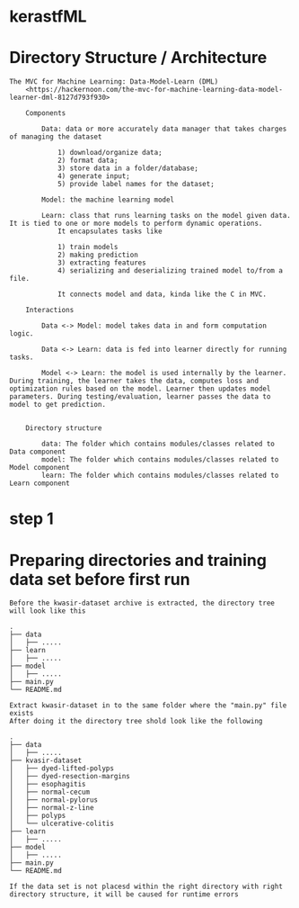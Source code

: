 # kerastfML


# Directory Structure / Architecture

	The MVC for Machine Learning: Data-Model-Learn (DML)
		<https://hackernoon.com/the-mvc-for-machine-learning-data-model-learner-dml-8127d793f930>

		Components

			Data: data or more accurately data manager that takes charges of managing the dataset

				1) download/organize data;
				2) format data;
				3) store data in a folder/database;
				4) generate input; 
				5) provide label names for the dataset;

			Model: the machine learning model

			Learn: class that runs learning tasks on the model given data. It is tied to one or more models to perform dynamic operations.
				It encapsulates tasks like
                
                1) train models
				2) making prediction
				3) extracting features
				4) serializing and deserializing trained model to/from a file.

				It connects model and data, kinda like the C in MVC.

		Interactions

			Data <-> Model: model takes data in and form computation logic.

			Data <-> Learn: data is fed into learner directly for running tasks.

			Model <-> Learn: the model is used internally by the learner. During training, the learner takes the data, computes loss and optimization rules based on the model. Learner then updates model parameters. During testing/evaluation, learner passes the data to model to get prediction.


		Directory structure

			data: The folder which contains modules/classes related to Data component
			model: The folder which contains modules/classes related to Model component
			learn: The folder which contains modules/classes related to Learn component


# step 1
# Preparing directories and training data set before first run

	Before the kwasir-dataset archive is extracted, the directory tree will look like this

	.
	├── data
	│   ├── .....
	├── learn
	│   ├── .....
	├── model
	│   ├── .....
	├── main.py
	└── README.md

	Extract kwasir-dataset in to the same folder where the "main.py" file exists
	After doing it the directory tree shold look like the following

	.
	├── data
	│   ├── .....
	├── kvasir-dataset
	│   ├── dyed-lifted-polyps
	│   ├── dyed-resection-margins
	│   ├── esophagitis
	│   ├── normal-cecum
	│   ├── normal-pylorus
	│   ├── normal-z-line
	│   ├── polyps
	│   └── ulcerative-colitis
	├── learn
	│   ├── .....
	├── model
	│   ├── .....
	├── main.py
	└── README.md

	If the data set is not placesd within the right directory with right directory structure, it will be caused for runtime errors

